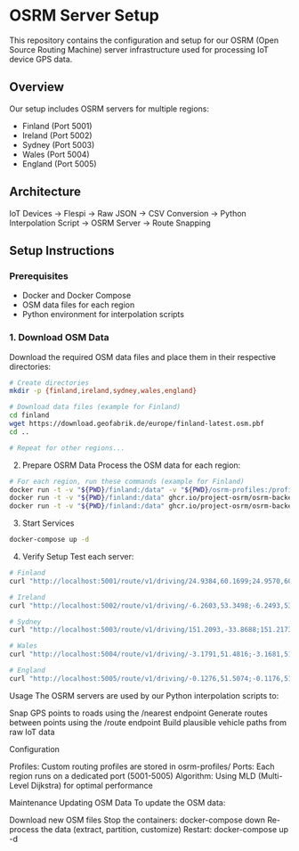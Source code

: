 # OSRM Server Setup

This repository contains the configuration and setup for our OSRM (Open Source Routing Machine) server infrastructure used for processing IoT device GPS data.

## Overview

Our setup includes OSRM servers for multiple regions:
- Finland (Port 5001)
- Ireland (Port 5002) 
- Sydney (Port 5003)
- Wales (Port 5004)
- England (Port 5005)

## Architecture

IoT Devices → Flespi → Raw JSON → CSV Conversion → Python Interpolation Script → OSRM Server → Route Snapping

## Setup Instructions

### Prerequisites
- Docker and Docker Compose
- OSM data files for each region
- Python environment for interpolation scripts

### 1. Download OSM Data

Download the required OSM data files and place them in their respective directories:

```bash
# Create directories
mkdir -p {finland,ireland,sydney,wales,england}

# Download data files (example for Finland)
cd finland
wget https://download.geofabrik.de/europe/finland-latest.osm.pbf
cd ..

# Repeat for other regions...
```

2. Prepare OSRM Data
Process the OSM data for each region:

```bash
# For each region, run these commands (example for Finland)
docker run -t -v "${PWD}/finland:/data" -v "${PWD}/osrm-profiles:/profiles" ghcr.io/project-osrm/osrm-backend osrm-extract -p /profiles/car.lua /data/finland-latest.osm.pbf
docker run -t -v "${PWD}/finland:/data" ghcr.io/project-osrm/osrm-backend osrm-partition /data/finland-latest.osrm
docker run -t -v "${PWD}/finland:/data" ghcr.io/project-osrm/osrm-backend osrm-customize /data/finland-latest.osrm
```

3. Start Services

```bash
docker-compose up -d
```

4. Verify Setup
Test each server:

```bash
# Finland
curl "http://localhost:5001/route/v1/driving/24.9384,60.1699;24.9570,60.1699?overview=false"

# Ireland  
curl "http://localhost:5002/route/v1/driving/-6.2603,53.3498;-6.2493,53.3506?overview=false"

# Sydney
curl "http://localhost:5003/route/v1/driving/151.2093,-33.8688;151.2173,-33.8678?overview=false"

# Wales
curl "http://localhost:5004/route/v1/driving/-3.1791,51.4816;-3.1681,51.4826?overview=false"

# England
curl "http://localhost:5005/route/v1/driving/-0.1276,51.5074;-0.1176,51.5084?overview=false"
```
Usage
The OSRM servers are used by our Python interpolation scripts to:

Snap GPS points to roads using the /nearest endpoint
Generate routes between points using the /route endpoint
Build plausible vehicle paths from raw IoT data

Configuration

Profiles: Custom routing profiles are stored in osrm-profiles/
Ports: Each region runs on a dedicated port (5001-5005)
Algorithm: Using MLD (Multi-Level Dijkstra) for optimal performance

Maintenance
Updating OSM Data
To update the OSM data:

Download new OSM files
Stop the containers: docker-compose down
Re-process the data (extract, partition, customize)
Restart: docker-compose up -d
